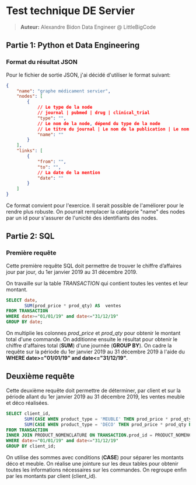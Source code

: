 # Test technique DE Servier

> **Auteur:** Alexandre Bidon
> Data Engineer @ LittleBigCode

## Partie 1: Python et Data Engineering

### Format du résultat JSON

Pour le fichier de sortie JSON, j'ai décidé d'utiliser le format suivant:

```JSON
{
    "name": "graphe médicament servier",
    "nodes": [
        {
            // Le type de la node
            // journal | pubmed | drug | clinical_trial
            "type": "", 
            // Le nom de la node, dépend du type de la node
            // Le titre du journal | Le nom de la publication | Le nom du médicament | Le nom de l'essai clinique
            "name": ""
        }
    ],
    "links": [
        {
            "from": "",
            "to": "",
            // La date de la mention
            "date": ""
        }
    ]
}
```

Ce format convient pour l'exercice. Il serait possible de l'améliorer pour le rendre plus robuste. On pourrait remplacer la catégorie "name" des nodes par un id pour s'assurer de l'unicité des identifiants des nodes.

## Partie 2: SQL

### Première requête

Cette première requête SQL doit permettre de trouver le chiffre d’affaires jour par jour, du 1er janvier 2019 au 31 décembre 2019.

On travaille sur la table *TRANSACTION* qui contient toutes les ventes et leur montant.

```sql
SELECT date,
       SUM(prod_price * prod_qty) AS  ventes 
FROM TRANSACTION 
WHERE date>="01/01/19" and date<="31/12/19" 
GROUP BY date;
```

On multiplie les colonnes *prod_price* et *prod_qty* pour obtenir le montant total d'une commande. On additionne ensuite le résultat pour obtenir le chiffre d'affaires total (**SUM**) d'une journée (**GROUP BY**). On cadre la requête sur la période du 1er janvier 2019 au 31 décembre 2019 à l'aide du **WHERE date>="01/01/19" and date<="31/12/19"**.

## Deuxième requête

Cette deuxième requête doit permettre de déterminer, par client et sur la période allant du 1er janvier 2019 au 31 décembre 2019, les ventes meuble et déco réalisées.

```sql
SELECT client_id, 
       SUM(CASE WHEN product_type = 'MEUBLE' THEN prod_price * prod_qty ELSE 0 END) AS ventes_meuble,
       SUM(CASE WHEN product_type = 'DECO' THEN prod_price * prod_qty ELSE 0 END) AS ventes_deco
FROM TRANSACTION
INNER JOIN PRODUCT_NOMENCLATURE ON TRANSACTION.prod_id = PRODUCT_NOMENCLATURE.product_id
WHERE date>="01/01/19" and date<="31/12/19" 
GROUP BY client_id;
```

On utilise des sommes avec conditions (**CASE**) pour séparer les montants déco et meuble. On réalise une jointure sur les deux tables pour obtenir toutes les informations nécessaires sur les commandes. On regroupe enfin par les montants par client (client_id).